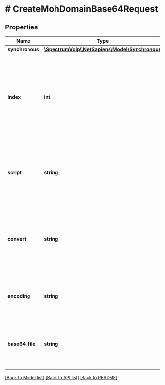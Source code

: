 # # CreateMohDomainBase64Request

## Properties

Name | Type | Description | Notes
------------ | ------------- | ------------- | -------------
**synchronous** | [**\SpectrumVoip\\\\NetSapiens\Model\Synchronous**](Synchronous.md) |  |
**index** | **int** | The index of the file, Example \&quot;2\&quot; for greeting 2. In create (POST) requests index cab be omitted and the API will select a new index automatically. | [optional]
**script** | **string** | This is a simple explanation of what the audio is and can include what is said in the audio file for explanation. |
**convert** | **string** | Setting yes will allow the API to attempt to convert the file from accepted formats into the correct format for media playback | [optional] [default to 'no']
**encoding** | **string** | Used when providing base64 encoded data to give the content tupe of the file. | [optional]
**base64_file** | **string** | This is a base64 encoded string formated without line breaks or spaces. | [optional]

[[Back to Model list]](../../README.md#models) [[Back to API list]](../../README.md#endpoints) [[Back to README]](../../README.md)
